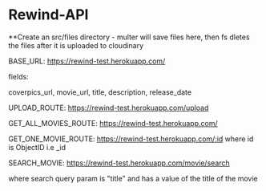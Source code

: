 # Rewind-API

**Create an src/files directory - multer will save files here, then fs dletes the files after it is uploaded to cloudinary

BASE_URL: https://rewind-test.herokuapp.com/

fields:

coverpics_url,
movie_url,
title,
description,
release_date

UPLOAD_ROUTE: https://rewind-test.herokuapp.com/upload

GET_ALL_MOVIES_ROUTE: https://rewind-test.herokuapp.com/

GET_ONE_MOVIE_ROUTE: https://rewind-test.herokuapp.com/:id
where id is ObjectID i.e _id

SEARCH_MOVIE: https://rewind-test.herokuapp.com/movie/search

where search query param is "title" and has a value of the title of the movie